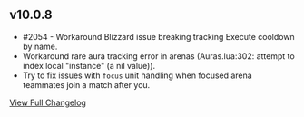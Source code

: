 
## v10.0.8
* #2054 - Workaround Blizzard issue breaking tracking Execute cooldown by name.
* Workaround rare aura tracking error in arenas (Auras.lua:302: attempt to index local "instance" (a nil value)).
* Try to fix issues with `focus` unit handling when focused arena teammates join a match after you.


[View Full Changelog](https://github.com/ascott18/TellMeWhen/blob/28fcbecfced22618ade36c416f0634e19d79965c/CHANGELOG.md)
